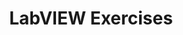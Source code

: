 ---
title: "LabVIEW Exercises"
externalUrl: http://www.youtube.com/@labviewexercises8585
summary: "Viewers will learn LabVIEW programming by following example tutorial videos. LabVIEW beginners can watch and learn the functionality and implementation of functions and different logics of programming in LabVIEW.  "
showSummary: true
showAuthor: false
showEdit: false
showWordCount: false
showHeadingAnchors: false
sharingLinks: false
showZenMode: false
showPagination: false
showRelatedContent: false
categories:
 - "Learn Something"
tags:
 - "Community"
 - "YouTube"
 - "Online"
---